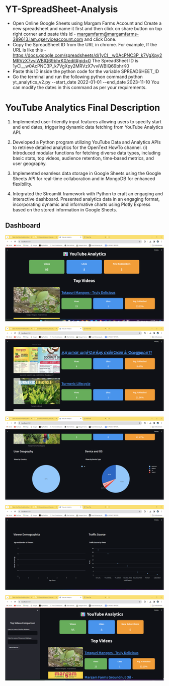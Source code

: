 # YT-SpreadSheet-Analysis

- Open Online Google Sheets using Margam Farms Account and Create a new spreadsheet and name it first and then click on share button on top right corner and paste this id - margamfarm@margamfarms-389613.iam.gserviceaccount.com and click Done.
- Copy the SpreadSheet ID from the URL in chrome. For example,  If the URL is like this -https://docs.google.com/spreadsheets/d/1yCl__w0AcPNC3P_k7VgXpy2MRVzX7vviWBIQ69bhrK0/edit#gid=0
The SpreadSheet ID is 1yCl__w0AcPNC3P_k7VgXpy2MRVzX7vviWBIQ69bhrK0
- Paste this ID inside the python code for the variable SPREADSHEET_ID
- Go the terminal and run the following python command
python yt_analytics_v2.py --start_date 2022-01-01 --end_date 2023-11-10
You can modify the dates in this command as per your requirements.

# YouTube Analytics Final Description

1. Implemented user-friendly input features allowing users to specify start and end dates, triggering dynamic data fetching from YouTube Analytics API.
 
2. Developed a Python program utilizing YouTube Data and Analytics APIs to retrieve detailed analytics for the OpenText HowTo channel.
     (i) Introduced modular functions for fetching diverse data types, including basic stats, top videos, audience retention, time-based metrics, and user geography.
 
3. Implemented seamless data storage in Google Sheets using the Google Sheets API for real-time collaboration and in MongoDB for enhanced flexibility.
 
4. Integrated the Streamlit framework with Python to craft an engaging and interactive dashboard. Presented analytics data in an engaging format, incorporating dynamic and informative charts using Plotly Express based on the stored information in Google Sheets.

## Dashboard

![Dashboard](https://github.com/SJ-Kumar/Advanced_Youtube_Analytics/blob/a9854e3a2c7bca2cc0a3ba09437a137652346f30/ytadv1.png)

![Dashboard](https://github.com/SJ-Kumar/Advanced_Youtube_Analytics/blob/a9854e3a2c7bca2cc0a3ba09437a137652346f30/ytadv2.png)

![Dashboard](https://github.com/SJ-Kumar/Advanced_Youtube_Analytics/blob/a9854e3a2c7bca2cc0a3ba09437a137652346f30/ytadv3.png)

![Dashboard](https://github.com/SJ-Kumar/Advanced_Youtube_Analytics/blob/a9854e3a2c7bca2cc0a3ba09437a137652346f30/ytadv4.png)

![Dashboard](https://github.com/SJ-Kumar/Advanced_Youtube_Analytics/blob/a9854e3a2c7bca2cc0a3ba09437a137652346f30/ytadv5.png)
